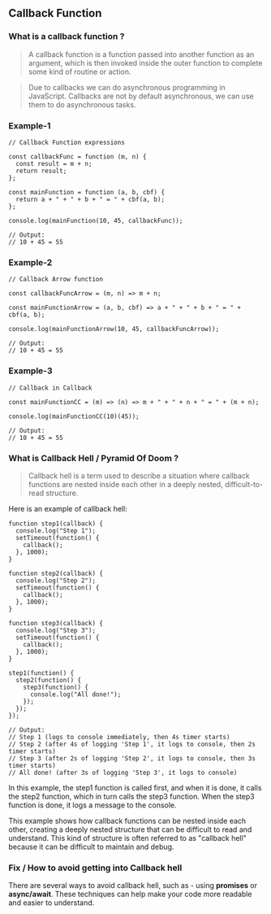 ## Callback Function

### What is a callback function ?

> A callback function is a function passed into another function as an argument, which is then invoked inside the outer function to complete some kind of routine or action.

> Due to callbacks we can do asynchronous programming in JavaScript. Callbacks are not by default asynchronous, we can use them to do asynchronous tasks.

### Example-1

```
// Callback Function expressions

const callbackFunc = function (m, n) {
  const result = m + n;
  return result;
};

const mainFunction = function (a, b, cbf) {
  return a + " + " + b + " = " + cbf(a, b);
};

console.log(mainFunction(10, 45, callbackFunc));

// Output:
// 10 + 45 = 55
```

### Example-2

```
// Callback Arrow function

const callbackFuncArrow = (m, n) => m + n;

const mainFunctionArrow = (a, b, cbf) => a + " + " + b + " = " + cbf(a, b);

console.log(mainFunctionArrow(10, 45, callbackFuncArrow));

// Output:
// 10 + 45 = 55
```

### Example-3

```
// Callback in Callback

const mainFunctionCC = (m) => (n) => m + " + " + n + " = " + (m + n);

console.log(mainFunctionCC(10)(45));

// Output:
// 10 + 45 = 55
```

### What is Callback Hell / Pyramid Of Doom ?

> Callback hell is a term used to describe a situation where callback functions are nested inside each other in a deeply nested, difficult-to-read structure.

Here is an example of callback hell:

```
function step1(callback) {
  console.log("Step 1");
  setTimeout(function() {
    callback();
  }, 1000);
}

function step2(callback) {
  console.log("Step 2");
  setTimeout(function() {
    callback();
  }, 1000);
}

function step3(callback) {
  console.log("Step 3");
  setTimeout(function() {
    callback();
  }, 1000);
}

step1(function() {
  step2(function() {
    step3(function() {
      console.log("All done!");
    });
  });
});

// Output:
// Step 1 (logs to console immediately, then 4s timer starts)
// Step 2 (after 4s of logging 'Step 1', it logs to console, then 2s timer starts)
// Step 3 (after 2s of logging 'Step 2', it logs to console, then 3s timer starts)
// All done! (after 3s of logging 'Step 3', it logs to console)
```

In this example, the step1 function is called first, and when it is done, it calls the step2 function, which in turn calls the step3 function. When the step3 function is done, it logs a message to the console.

This example shows how callback functions can be nested inside each other, creating a deeply nested structure that can be difficult to read and understand. This kind of structure is often referred to as "callback hell" because it can be difficult to maintain and debug.

### Fix / How to avoid getting into Callback hell

There are several ways to avoid callback hell, such as -
using **promises** or **async/await**. These techniques can help make your code more readable and easier to understand.

